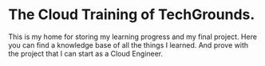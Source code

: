 # The Cloud Training of TechGrounds.

This is my home for storing my learning progress and my final project. Here you can find a knowledge base of all the things I learned. And prove with the project that I can start as a Cloud Engineer.
